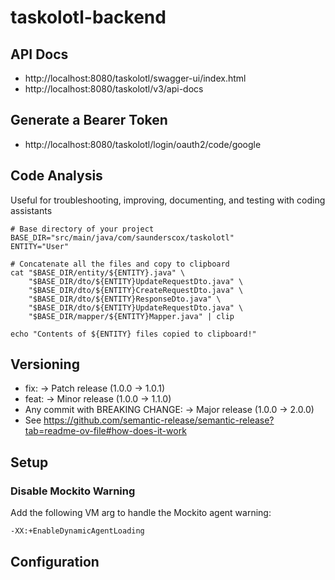 # taskolotl-backend

## API Docs

- http://localhost:8080/taskolotl/swagger-ui/index.html
- http://localhost:8080/taskolotl/v3/api-docs

## Generate a Bearer Token

- http://localhost:8080/taskolotl/login/oauth2/code/google

## Code Analysis

Useful for troubleshooting, improving, documenting, and testing with coding assistants

```
# Base directory of your project
BASE_DIR="src/main/java/com/saunderscox/taskolotl"
ENTITY="User"

# Concatenate all the files and copy to clipboard
cat "$BASE_DIR/entity/${ENTITY}.java" \
    "$BASE_DIR/dto/${ENTITY}UpdateRequestDto.java" \
    "$BASE_DIR/dto/${ENTITY}CreateRequestDto.java" \
    "$BASE_DIR/dto/${ENTITY}ResponseDto.java" \
    "$BASE_DIR/dto/${ENTITY}UpdateRequestDto.java" \
    "$BASE_DIR/mapper/${ENTITY}Mapper.java" | clip

echo "Contents of ${ENTITY} files copied to clipboard!"
```

## Versioning

- fix: → Patch release (1.0.0 → 1.0.1)
- feat: → Minor release (1.0.0 → 1.1.0)
- Any commit with BREAKING CHANGE: → Major release (1.0.0 → 2.0.0)
- See https://github.com/semantic-release/semantic-release?tab=readme-ov-file#how-does-it-work

## Setup

### Disable Mockito Warning

Add the following VM arg to handle the Mockito agent warning:

`-XX:+EnableDynamicAgentLoading`

## Configuration

